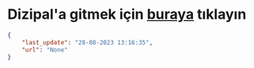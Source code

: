 # Dizipal'a gitmek için [buraya](None) tıklayın
    
```json
{
    "last_update": "28-08-2023 13:16:35",
    "url": "None"
}
```